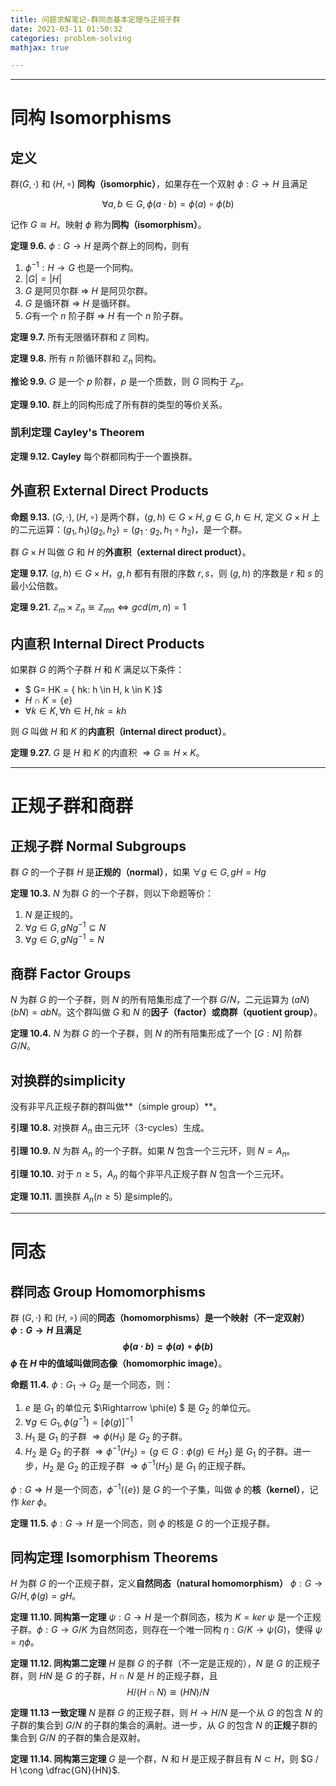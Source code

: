 ```yaml
---
title: 问题求解笔记-群同态基本定理与正规子群
date: 2021-03-11 01:50:32
categories: problem-solving
mathjax: true

---
```


---

# 同构 Isomorphisms

## 定义

群$(G, \cdot )$ 和 $(H, \circ)$ **同构（isomorphic）**，如果存在一个双射 $\phi: G \rightarrow H$ 且满足

$$\forall a, b \in G, \phi(a \cdot b) = \phi(a) \circ \phi(b)$$

记作 $G \cong H$。映射 $\phi$ 称为**同构（isomorphism）**。

<!--more -->

**定理 9.6.** $\phi: G \rightarrow H$ 是两个群上的同构，则有

1. $\phi^{-1}: H \rightarrow G$ 也是一个同构。
2. $|G| = |H|$
3. $G$ 是阿贝尔群 $\Rightarrow$ $H$ 是阿贝尔群。
4. $G$ 是循环群 $\Rightarrow$ $H$ 是循环群。
5.  $G$有一个 $n$ 阶子群 $\Rightarrow$ $H$ 有一个 $n$ 阶子群。

**定理 9.7.** 所有无限循环群和 $\mathbb{Z}$ 同构。

**定理 9.8.** 所有 $n$ 阶循环群和 $\mathbb{Z}_{n}$ 同构。

**推论 9.9.** $G$ 是一个 $p$ 阶群，$p$ 是一个质数，则 $G$ 同构于 $\mathbb{Z}_{p}$。

**定理 9.10.** 群上的同构形成了所有群的类型的等价关系。


### 凯利定理 Cayley's Theorem

**定理 9.12. Cayley** 每个群都同构于一个置换群。


## 外直积 External Direct Products

**命题 9.13.** $(G, \cdot), (H, \circ)$ 是两个群，$(g, h) \in G \times H, g \in G, h \in H$, 定义 $G \times H$ 上的二元运算：$(g_1, h_1)(g_2, h_2) = (g_1 \cdot g_2, h_1 \circ h_2)$，是一个群。

群 $G \times H$ 叫做 $G$ 和 $H$ 的**外直积（external direct product）**。

**定理 9.17.** $(g, h) \in G \times H$，$g, h$ 都有有限的序数 $r, s$，则 $(g,h)$ 的序数是 $r$ 和 $s$ 的最小公倍数。

**定理 9.21.** $\mathbb{Z}_m \times \mathbb{Z}_n \cong \mathbb{Z}_{mn} \Leftrightarrow gcd(m,n) = 1$

## 内直积 Internal Direct Products

如果群 $G$ 的两个子群 $H$ 和 $K$ 满足以下条件：

- $ G= HK = \{ hk: h \in H, k \in K \}$
- $H \cap K = \{ e \}$
- $\forall k \in K, \forall h \in H, hk = kh$

则 $G$ 叫做 $H$ 和 $K$ 的**内直积（internal direct product）**。

**定理 9.27.** $G$ 是 $H$ 和 $K$ 的内直积 $\Rightarrow G \cong H \times K$。

---
# 正规子群和商群
## 正规子群 Normal Subgroups

群 $G$ 的一个子群 $H$ 是**正规的（normal）**，如果 $\forall g \in G, gH = Hg$

**定理 10.3.** $N$ 为群 $G$ 的一个子群，则以下命题等价：
1. $N$ 是正规的。
2. $\forall g \in G, g N g^{-1} \subseteq N$
3. $\forall g \in G, g N g^{-1} = N$

## 商群 Factor Groups
$N$ 为群 $G$ 的一个子群，则 $N$ 的所有陪集形成了一个群 $G/N$，二元运算为 $(aN)(bN) = abN$。这个群叫做 $G$ 和 $N$ 的**因子（factor）**或**商群（quotient group）**。

**定理 10.4.** $N$ 为群 $G$ 的一个子群，则 $N$ 的所有陪集形成了一个 $[G:N]$ 阶群 $G/N$。

## 对换群的simplicity

没有非平凡正规子群的群叫做**（simple group）**。

**引理 10.8.** 对换群 $A_n$ 由三元环（3-cycles）生成。

**引理 10.9.** $N$ 为群 $A_n$ 的一个子群。如果 $N$ 包含一个三元环，则 $N = A_n$。

**引理 10.10.** 对于 $n \geq 5$，$A_n$ 的每个非平凡正规子群 $N$ 包含一个三元环。

**定理 10.11.** 置换群 $A_n(n \geq 5)$ 是simple的。

---
# 同态
## 群同态 Group Homomorphisms

群 $(G, \cdot )$ 和 $(H, \circ)$ 间的**同态（homomorphisms）**是一个映射（不一定双射） $\phi: G \rightarrow H$ 且满足
$$\phi(a \cdot b) = \phi(a) \circ \phi(b)$$
$\phi$ 在 $H$ 中的值域叫做**同态像（homomorphic image）**。

**命题 11.4.** $\phi: G_1 \rightarrow G_2$ 是一个同态，则：
1. $e$ 是 $G_1$ 的单位元 $\Rightarrow \phi(e) $ 是 $G_2$ 的单位元。
2. $\forall g \in G_1, \phi(g^{-1}) = [\phi(g)]^{-1}$
3. $H_1$ 是 $G_1$ 的子群 $\Rightarrow \phi(H_1)$ 是 $G_2$ 的子群。
4. $H_2$ 是 $G_2$ 的子群 $\Rightarrow \phi^{-1}(H_2) = \{ g \in G: \phi(g) \in H_2 \}$ 是 $G_1$ 的子群。进一步，$H_2$ 是 $G_2$ 的正规子群 $\Rightarrow \phi^{-1}(H_2)$ 是 $G_1$ 的正规子群。

$\phi : G \Rightarrow H$ 是一个同态，$\phi^{-1}(\{ e \})$ 是 $G$ 的一个子集，叫做 $\phi$ 的**核（kernel）**，记作 $ker~\phi$。

**定理 11.5.** $\phi :G \to H$ 是一个同态，则 $\phi$ 的核是 $G$ 的一个正规子群。

## 同构定理 Isomorphism Theorems

$H$ 为群 $G$ 的一个正规子群，定义**自然同态（natural homomorphism）** $\phi: G \rightarrow G / H, \phi(g) = gH$。

**定理 11.10. 同构第一定理** $\psi: G \rightarrow H$ 是一个群同态，核为 $K = ker~\psi$ 是一个正规子群。$\phi:G \rightarrow G /K$ 为自然同态，则存在一个唯一同构 $\eta: G / K \rightarrow \psi(G)$，使得 $\psi = \eta \phi$。

**定理 11.12. 同构第二定理** $H$ 是群 $G$ 的子群（不一定是正规的），$N$ 是 $G$ 的正规子群，则 $HN$ 是 $G$ 的子群，$H \cap N$ 是 $H$ 的正规子群，且
$$H / (H \cap N) \cong (HN) / N$$

**定理 11.13 一致定理** $N$ 是群 $G$ 的正规子群，则 $H \rightarrow H /N$ 是一个从 $G$ 的包含 $N$ 的子群的集合到 $G /N$ 的子群的集合的满射。进一步，从 $G$ 的包含 $N$ 的**正规**子群的集合到 $G /N$ 的子群的集合是双射。

**定理 11.14. 同构第三定理** $G$ 是一个群，$N$ 和 $H$ 是正规子群且有 $N \subset H$，则 $G / H \cong \dfrac{GN}{HN}$.
